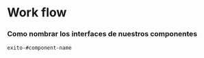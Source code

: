 # Work flow



### Como nombrar los interfaces de nuestros componentes
`exito-#component-name`
<!--stackedit_data:
eyJoaXN0b3J5IjpbLTEwMzQzMTY4NTcsMTM1NTI3MjEzNiw3Mz
A5OTgxMTZdfQ==
-->